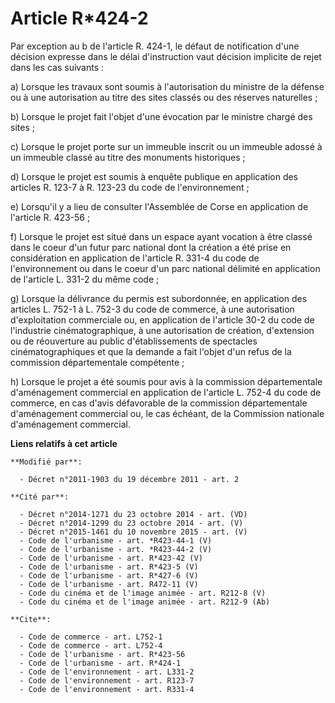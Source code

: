 # Article R*424-2

Par exception au b de l'article R. 424-1, le défaut de notification d'une décision expresse dans le délai d'instruction vaut
décision implicite de rejet dans les cas suivants :

a) Lorsque les travaux sont soumis à l'autorisation du ministre de la défense ou à une autorisation au titre des sites
classés ou des réserves naturelles ;

b) Lorsque le projet fait l'objet d'une évocation par le ministre chargé des sites ;

c) Lorsque le projet porte sur un immeuble inscrit ou un immeuble adossé à un immeuble classé au titre des monuments
historiques ;

d) Lorsque le projet est soumis à enquête publique en application des articles R. 123-7 à R. 123-23 du code de
l'environnement ;

e) Lorsqu'il y a lieu de consulter l'Assemblée de Corse en application de l'article R. 423-56 ;

f) Lorsque le projet est situé dans un espace ayant vocation à être classé dans le coeur d'un futur parc national dont la
création a été prise en considération en application de l'article R. 331-4 du code de l'environnement ou dans le coeur d'un
parc national délimité en application de l'article L. 331-2 du même code ;

g) Lorsque la délivrance du permis est subordonnée, en application des articles L. 752-1 à L. 752-3 du code de commerce, à
une autorisation d'exploitation commerciale ou, en application de l'article 30-2 du code de l'industrie cinématographique, à
une autorisation de création, d'extension ou de réouverture au public d'établissements de spectacles cinématographiques et
que la demande a fait l'objet d'un refus de la commission départementale compétente ;

h) Lorsque le projet a été soumis pour avis à la commission départementale d'aménagement commercial en application de
l'article L. 752-4 du code de commerce, en cas d'avis défavorable de la commission départementale d'aménagement commercial
ou, le cas échéant, de la Commission nationale d'aménagement commercial.

**Liens relatifs à cet article**

	**Modifié par**:

	  - Décret n°2011-1903 du 19 décembre 2011 - art. 2

	**Cité par**:

	  - Décret n°2014-1271 du 23 octobre 2014 - art. (VD)
	  - Décret n°2014-1299 du 23 octobre 2014 - art. (V)
	  - Décret n°2015-1461 du 10 novembre 2015 - art. (V)
	  - Code de l'urbanisme - art. *R423-44-1 (V)
	  - Code de l'urbanisme - art. *R423-44-2 (V)
	  - Code de l'urbanisme - art. R*423-42 (V)
	  - Code de l'urbanisme - art. R*423-5 (V)
	  - Code de l'urbanisme - art. R*427-6 (V)
	  - Code de l'urbanisme - art. R472-11 (V)
	  - Code du cinéma et de l'image animée - art. R212-8 (V)
	  - Code du cinéma et de l'image animée - art. R212-9 (Ab)

	**Cite**:

	  - Code de commerce - art. L752-1
	  - Code de commerce - art. L752-4
	  - Code de l'urbanisme - art. R*423-56
	  - Code de l'urbanisme - art. R*424-1
	  - Code de l'environnement - art. L331-2
	  - Code de l'environnement - art. R123-7
	  - Code de l'environnement - art. R331-4
